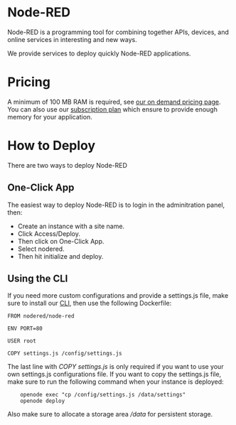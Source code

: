 # Node-RED

Node-RED is a programming tool for combining together APIs, devices, and online services in interesting and new ways. 

We provide services to deploy quickly Node-RED applications.

# Pricing

A minimum of 100 MB RAM is required, see [our on demand pricing page](/on-demand-pricing). You can also use our [subscription plan](/pricing) which ensure to provide enough memory for your application.

# How to Deploy

There are two ways to deploy Node-RED

## One-Click App

The easiest way to deploy Node-RED is to login in the adminitration panel, then:

- Create an instance with a site name.
- Click Access/Deploy.
- Then click on One-Click App.
- Select nodered.
- Then hit initialize and deploy.

## Using the CLI

If you need more custom configurations and provide a settings.js file, make sure to
install our [CLI](/docs/platform/cli.md), then use the following Dockerfile:

```
FROM nodered/node-red

ENV PORT=80

USER root

COPY settings.js /config/settings.js
```

The last line with *COPY settings.js* is only required if you want to use your own settings.js configurations file. If you want to copy the settings.js file, make sure to run the following command when your instance is deployed:

        openode exec "cp /config/settings.js /data/settings"
        openode deploy


Also make sure to allocate a storage area */data* for persistent storage. 